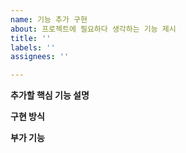 ```yaml
---
name: 기능 추가 구현
about: 프로젝트에 필요하다 생각하는 기능 제시
title: ''
labels: ''
assignees: ''

---
```


**추가할 핵심 기능 설명**


**구현 방식**


**부가 기능**